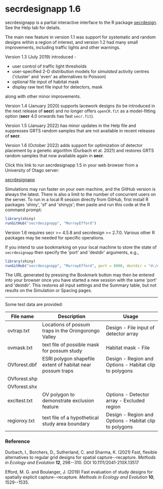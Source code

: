 # secrdesignapp 1.6

secrdesignapp is a partial interactive interface to the R package [secrdesign](https://CRAN.R-project.org/package=secrdesign). See the Help tab for details.

The main new feature in version 1.1 was support for systematic and random designs within a region of interest, and version 1.2 had many small improvements, including traffic lights and other warnings. 

Version 1.3 (July 2019) introduced -

* user control of traffic light thresholds
* user-specified 2-D distribution models for *simulated* activity centres ('cluster' and 'even' as alternatives to Poisson)
* optional file input of habitat mask
* display raw text file input for detectors, mask

along with other minor improvements.

Version 1.4 (January 2020) supports lacework designs (to be introduced in the next release of **secr**) and no longer offers `openCR.fit` as a model-fitting option (**secr** 4.0 onwards has fast `secr.fit`).

Version 1.5 (January 2022) has minor updates in the Help file and suppresses GRTS random samples that are not available in recent releases of **secr**.

Version 1.6 (October 2022) adds support for optimization of detector placement by a genetic algorithm (Durbach et al. 2021) and restores GRTS random samples that now available again in **secr**.

Click this link to run secrdesignapp 1.5 in your web browser from a University of Otago server:

[secrdesignapp](https://www.stats.otago.ac.nz/secrdesignapp)

Simulations may run faster on your own machine, and the GitHub version is always the latest. There is also a limit to the number of concurrent users on the server. To run in a local R session directly from GitHub, first install R packages 'shiny', 'sf' and 'shinyjs'; then paste and run this code at the R command prompt:

```r
library(shiny)
runGitHub("secrdesignapp", "MurrayEfford")
```
Version 1.6 requires secr >= 4.5.8 and secrdesign >= 2.7.0. Various other R packages may be needed for specific operations.

If you intend to use bookmarking on your local machine to store the state of `secrdesignapp` then specify the 'port' and 'destdir' arguments, e.g.,

```r
library(shiny)
runGitHub("secrdesignapp", "MurrayEfford", port = 8000, destdir = "d:/density secr 4.5/testing")
```
The URL generated by pressing the Bookmark button may then be entered into your browser once you have started a new session with the same 'port' and 'destdir'. This restores all input settings and the Summary table, but not results on the Simulation or Spacing pages. 

----

Some test data are provided:

| File name | Description | Usage |
|--------|-------------------------------|------------------|
ovtrap.txt | Locations of possum traps in the Orongorongo Valley | Design - File input of detector array |
ovmask.txt | text file of possible mask for possum study | Habitat mask - File|
OVforest.dbf | ESRI polygon shapefile extent of habitat near possum traps | Design - Region and Options - Habitat clip to polygons |
OVforest.shp |||
OVforest.shx |||
excltest.txt | OV polygon to demonstrate exclusion feature | Options - Detector array - Excluded region |
regionxy.txt | text file of a hypothetical study area boundary |Design - Region and Options - Habitat clip to polygons|

### Reference

Durbach, I., Borchers, D., Sutherland, C. and Sharma, K. (2021) Fast, flexible 
alternatives to regular grid designs for spatial capture--recapture. 
*Methods in Ecology and Evolution* **12**, 298--310. DOI 10.1111/2041-210X.13517

Efford, M. G. and Boulanger, J. (2019) Fast evaluation of study designs for spatially explicit capture--recapture. *Methods in Ecology and Evolution* **10**, 1529--1535.
